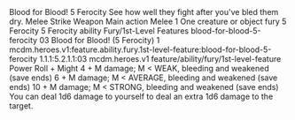 <ability>
  <name>Blood for Blood!</name>
  <cost>5 Ferocity</cost>
  <flavor>See how well they fight after you&apos;ve bled them dry.</flavor>
  <keywords>
    <keyword>Melee</keyword>
    <keyword>Strike</keyword>
    <keyword>Weapon</keyword>
  </keywords>
  <type>Main action</type>
  <distance>Melee 1</distance>
  <target>One creature or object</target>
  <metadata>
    <class>fury</class>
    <cost>5 Ferocity</cost>
    <cost_amount>5</cost_amount>
    <cost_resource>Ferocity</cost_resource>
    <feature_type>ability</feature_type>
    <file_dpath>Fury/1st-Level Features</file_dpath>
    <item_id>blood-for-blood-5-ferocity</item_id>
    <item_index>03</item_index>
    <item_name>Blood for Blood! (5 Ferocity)</item_name>
    <level>1</level>
    <scc>mcdm.heroes.v1:feature.ability.fury.1st-level-feature:blood-for-blood-5-ferocity</scc>
    <scdc>1.1.1:5.2.1.1:03</scdc>
    <source>mcdm.heroes.v1</source>
    <type>feature/ability/fury/1st-level-feature</type>
  </metadata>
  <effects>
    <effect type="roll">
      <roll>Power Roll + Might</roll>
      <t1>4 + M damage; M &lt; WEAK, bleeding and weakened (save ends)</t1>
      <t2>6 + M damage; M &lt; AVERAGE, bleeding and weakened (save ends)</t2>
      <t3>10 + M damage; M &lt; STRONG, bleeding and weakened (save ends)</t3>
    </effect>
    <effect type="mundane">You can deal 1d6 damage to yourself to deal an extra 1d6 damage to the target.</effect>
  </effects>
</ability>
